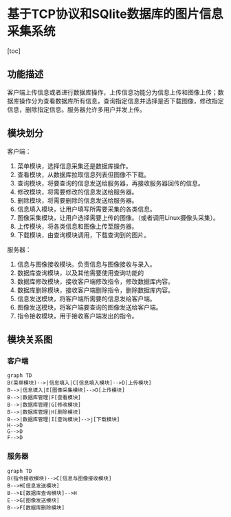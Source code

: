 # 基于TCP协议和SQlite数据库的图片信息采集系统

[toc]

## 功能描述

客户端上传信息或者进行数据库操作，上传信息功能分为信息上传和图像上传；数据库操作分为查看数据库所有信息，查询指定信息并选择是否下载图像，修改指定信息，删除指定信息。服务器允许多用户并发上传。

## 模块划分

客户端：

1. 菜单模块，选择信息采集还是数据库操作。
2. 查看模块，从数据库拉取信息列表但图像不下载。
3. 查询模块，将要查询的信息发送给服务器，再接收服务器回传的信息。
4. 修改模块，将需要修改的信息发送给服务器。
5. 删除模块，将需要删除的信息发送给服务器。
6. 信息填入模块，让用户填写所需要采集的各类信息。
7. 图像采集模块，让用户选择需要上传的图像。（或者调用Linux摄像头采集）。
8. 上传模块，将各类信息和图像上传至服务器。
9. 下载模块，由查询模块调用，下载查询到的图片。

服务器：

1. 信息与图像接收模块。负责信息与图像接收与录入。
2. 数据库查询模块，以及其他需要使用查询功能的
3. 数据库修改模块，接收客户端修改指令，修改数据库内容。
4. 数据库删除模块，接收客户端删除指令，删除数据库内容。
5. 信息发送模块，将客户端所需要的信息发给客户端。
6. 图像发送模块，将客户端要查询的图像发送给客户端。
7. 指令接收模块，用于接收客户端发出的指令。

## 模块关系图

### 客户端

```mermaid
graph TD
B(菜单模块)-->|信息填入|C[信息填入模块]-->D[上传模块]
B-->|信息填入|E[图像采集模块]-->D[上传模块]
B-->|数据库管理|F[查看模块]
B-->|数据库管理|G[修改模块]
B-->|数据库管理|H[删除模块]
B-->|数据库管理|I[查询模块]-->j[下载模块]
H-->D
G-->D
F-->D
```

### 服务器

```mermaid
graph TD
B(指令接收模块)-->C[信息与图像接收模块]
B-->H[信息发送模块]
B-->E[数据库查询模块]-->H
E-->G[图像发送模块]
B-->F[数据库删除模块]
```
